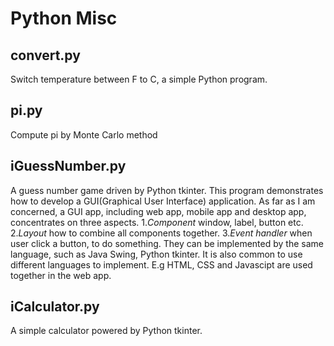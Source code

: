 # Python Misc
## convert.py
Switch temperature between F to C, a simple Python program.
## pi.py
Compute pi by Monte Carlo method
## iGuessNumber.py
A guess number game driven by Python tkinter.
This program demonstrates how to develop a GUI(Graphical User Interface) application. As far as I am concerned, a GUI app, including web app, mobile app and desktop app, concentrates on three aspects.
1.*Component* window, label, button etc.
2.*Layout* how to combine all components together.
3.*Event handler* when user click a button, to do something.
They can be implemented by the same language, such as Java Swing, Python tkinter. It is also common to use different languages to implement. E.g HTML, CSS and Javascipt are used together in the web app.
## iCalculator.py
A simple calculator powered by Python tkinter.